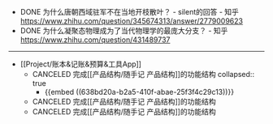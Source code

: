 - DONE 为什么唐朝西域驻军不在当地开枝散叶？ - silent的回答 - 知乎 https://www.zhihu.com/question/345674313/answer/2779009623
- DONE 为什么凝聚态物理成为了当代物理学的最庞大分支？ - 知乎 https://www.zhihu.com/question/431489737
- ---
- [[Project/账本&记账&预算&工具App]]
	- CANCELED 完成[[产品结构/随手记 产品结构]]的功能结构
	  collapsed:: true
		- {{embed ((638bd20a-b2a5-410f-abae-25f3f4c29c13))}}
	- CANCELED 完成[[产品结构/随手记 产品结构]]的功能结构
	- CANCELED 完成[[产品结构/随手记 产品结构]]的功能结构